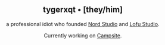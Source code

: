 <div align="center">
  <h2>
    tygerxqt • [they/him]
  </h2>
  a professional idiot who founded 
  <a href="https://nordstud.io" target="_blank">Nord Studio</a>
  and
  <a href="https://lofu.studio" target="_blank">Lofu Studio</a>.
  
  Currently working on 
  <a href="https://github.com/campsite-chat" target="_blank">Campsite</a>.
</div>
